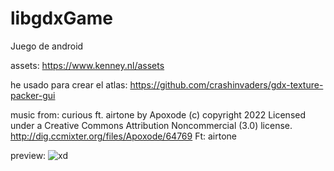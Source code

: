 # libgdxGame
Juego de android 

assets: https://www.kenney.nl/assets


he usado para crear el atlas: https://github.com/crashinvaders/gdx-texture-packer-gui

music from: curious ft. airtone by Apoxode (c) copyright 2022 Licensed under a Creative Commons Attribution Noncommercial  (3.0) license. http://dig.ccmixter.org/files/Apoxode/64769 Ft: airtone


preview: ![xd](https://user-images.githubusercontent.com/32237880/156940225-d193c3cb-5151-496a-9f66-7d962db275b7.jpg)
